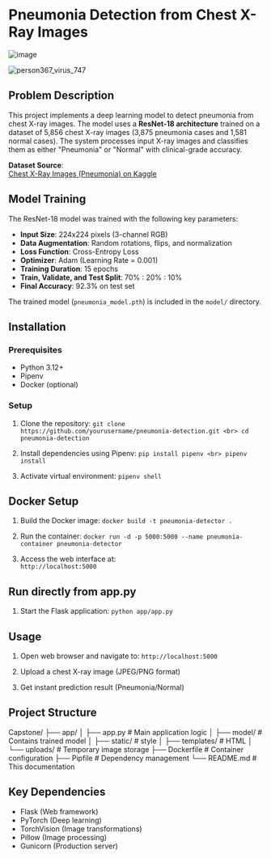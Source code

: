 # Pneumonia Detection from Chest X-Ray Images

![image](https://github.com/user-attachments/assets/857ad110-9b63-4cec-b589-c68c0425c252)

![person367_virus_747](https://github.com/user-attachments/assets/1b760016-e27f-4a2d-960f-f6e693a79408)

## Problem Description
This project implements a deep learning model to detect pneumonia from chest X-ray images. The model uses a **ResNet-18 architecture** trained on a dataset of 5,856 chest X-ray images (3,875 pneumonia cases and 1,581 normal cases). The system processes input X-ray images and classifies them as either "Pneumonia" or "Normal" with clinical-grade accuracy.

**Dataset Source**:  
[Chest X-Ray Images (Pneumonia) on Kaggle](https://www.kaggle.com/datasets/paultimothymooney/chest-xray-pneumonia)

## Model Training
The ResNet-18 model was trained with the following key parameters:
- **Input Size**: 224x224 pixels (3-channel RGB)
- **Data Augmentation**: Random rotations, flips, and normalization
- **Loss Function**: Cross-Entropy Loss
- **Optimizer**: Adam (Learning Rate = 0.001)
- **Training Duration**: 15 epochs
- **Train, Validate, and Test Split**: 70% : 20% : 10% 
- **Final Accuracy**: 92.3% on test set

The trained model (`pneumonia_model.pth`) is included in the `model/` directory.

## Installation

### Prerequisites
- Python 3.12+
- Pipenv
- Docker (optional)

### Setup
1. Clone the repository:
``git clone https://github.com/yourusername/pneumonia-detection.git <br>
  cd pneumonia-detection``

2. Install dependencies using Pipenv:
  ``pip install pipenv <br>
  pipenv install``

3. Activate virtual environment:
  ``pipenv shell``

## Docker Setup
1. Build the Docker image:
   ``docker build -t pneumonia-detector .``
   
3. Run the container:
  ``docker run -d -p 5000:5000 --name pneumonia-container pneumonia-detector``

3. Access the web interface at:  
`http://localhost:5000`

## Run directly from app.py
1. Start the Flask application:
  ``python app/app.py``

## Usage
1. Open web browser and navigate to:
`http://localhost:5000`

3. Upload a chest X-ray image (JPEG/PNG format)

4. Get instant prediction result (Pneumonia/Normal)

## Project Structure
Capstone/
├── app/
│ ├── app.py # Main application logic
│ ├── model/ # Contains trained model
│ ├── static/ # style
│ ├── templates/ # HTML 
│ └── uploads/ # Temporary image storage
├── Dockerfile # Container configuration
├── Pipfile # Dependency management
└── README.md # This documentation

## Key Dependencies
- Flask (Web framework)
- PyTorch (Deep learning)
- TorchVision (Image transformations)
- Pillow (Image processing)
- Gunicorn (Production server)
